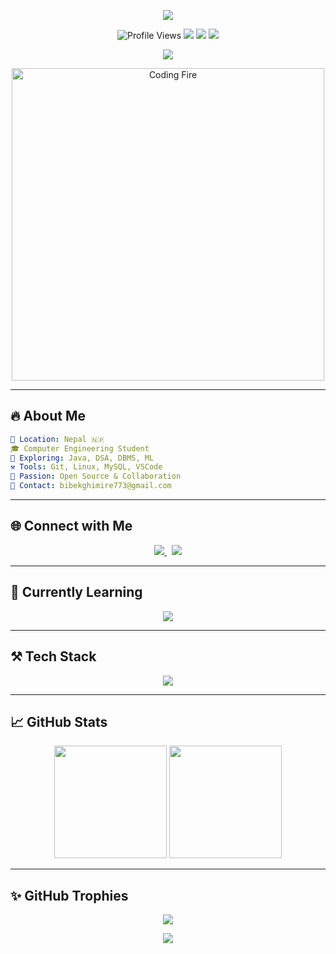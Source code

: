 <!-- WELCOME BANNER -->
<p align="center">
  <img src="https://capsule-render.vercel.app/api?type=waving&color=0:00C9FF,100:92FE9D&height=200&section=header&text=Hello%20World!%20I'm%20Bibek%20Ghimire%20👨‍💻&fontSize=40&fontAlignY=35&desc=A+Java+Dev+%7C+DSA+Lover+%7C+Future+Engineer&descAlignY=60&descAlign=50" />
</p>

<!-- PROFILE STATS & BADGES -->
<p align="center">
  <img src="https://komarev.com/ghpvc/?username=bibek773&label=Profile+Views&color=brightgreen&style=flat-square" alt="Profile Views" />
  <img src="https://img.shields.io/badge/Focus-Java-blue?style=flat-square&logo=java" />
  <img src="https://img.shields.io/badge/DSA-Lover-orange?style=flat-square&logo=leetcode" />
  <img src="https://img.shields.io/badge/Made%20in-Nepal-red?style=flat-square&logo=googlemaps" />
</p>

<!-- TYPING ANIMATION -->
<p align="center">
  <img src="https://readme-typing-svg.herokuapp.com?font=Fira+Code&size=24&duration=4000&pause=1000&center=true&vCenter=true&width=1000&lines=👋+Hey,+I'm+Bibek+Ghimire!;🚀+Aspiring+Java+Developer;🎯+Focused+on+DSA,+Web+Dev,+and+ML;📚+Always+Learning,+Always+Building" />
</p>

<p align="center">
  <img src="https://media.giphy.com/media/qgQUggAC3Pfv687qPC/giphy.gif" width="500px" alt="Coding Fire" />
</p>


---

## 🔥 About Me

```yaml
📍 Location: Nepal 🇳🇵
🎓 Computer Engineering Student
🔭 Exploring: Java, DSA, DBMS, ML
⚒️ Tools: Git, Linux, MySQL, VSCode
🤝 Passion: Open Source & Collaboration
💌 Contact: bibekghimire773@gmail.com
```

---

## 🌐 Connect with Me

<p align="center">
  <a href="https://linkedin.com/in/bibek-ghimire-1952292b1" target="_blank">
    <img src="https://img.shields.io/badge/LinkedIn-Connect-blue?style=for-the-badge&logo=linkedin" />
  </a>
  &nbsp;
  <a href="https://fb.com/mr.bibek0" target="_blank">
    <img src="https://img.shields.io/badge/Facebook-Follow-1877F2?style=for-the-badge&logo=facebook&logoColor=white" />
  </a>
</p>

---

## 🧠 Currently Learning

<p align="center">
  <img src="https://readme-typing-svg.herokuapp.com?font=Fira+Code&size=20&duration=3000&pause=1000&color=F7971E&center=true&vCenter=true&width=800&lines=☕+Advanced+Java;🧠+Data+Structures+%26+Algorithms;📚+Machine+Learning+Foundations;💾+DBMS+%26+SQL+Mastery;🐱‍💻+Git+%2B+GitHub+Collaboration" />
</p>

---

## ⚒️ Tech Stack

<p align="center">
  <img src="https://skillicons.dev/icons?i=java,cpp,c,python,js,html,css,mysql,git,linux,vscode,github" />
</p>

---

## 📈 GitHub Stats 

<p align="center">
  <img src="https://github-readme-stats.vercel.app/api?username=bibek773&show_icons=true&theme=tokyonight&rank_icon=github" height="180" />
  <img src="https://github-readme-stats.vercel.app/api/top-langs/?username=bibek773&layout=compact&theme=tokyonight" height="180" />
</p>


---

## ✨ GitHub Trophies

<p align="center">
  <img src="https://github-profile-trophy.vercel.app/?username=bibek773&theme=radical&row=1&margin-w=10&no-frame=true" />
</p>


<!-- FOOTER -->
<p align="center">
  <img src="https://capsule-render.vercel.app/api?type=waving&color=0:00C9FF,100:92FE9D&height=120&section=footer" />
</p>
